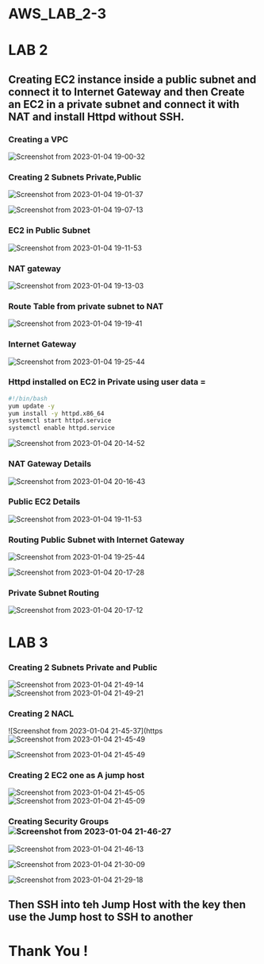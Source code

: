 # AWS_LAB_2-3

# LAB 2
## Creating EC2 instance inside a public subnet and connect it to Internet Gateway and then Create an EC2 in a private subnet and connect it with NAT and install Httpd without SSH.


### Creating a VPC
![Screenshot from 2023-01-04 19-00-32](https://user-images.githubusercontent.com/103090890/210628769-566b3feb-42c6-49e1-8517-b5463618c746.jpg)


### Creating 2 Subnets Private,Public
 
![Screenshot from 2023-01-04 19-01-37](https://user-images.githubusercontent.com/103090890/210628861-5beb43b4-2eb1-4434-9399-3f92f4286d0f.jpg)





![Screenshot from 2023-01-04 19-07-13](https://user-images.githubusercontent.com/103090890/210628874-fb52a0fb-2bbc-4cc4-81c0-41b94514454b.png)


### EC2 in Public Subnet


![Screenshot from 2023-01-04 19-11-53](https://user-images.githubusercontent.com/103090890/210628898-0f8b9cb6-d978-4de5-a318-de33e72891f8.png)


### NAT gateway

![Screenshot from 2023-01-04 19-13-03](https://user-images.githubusercontent.com/103090890/210628902-b6c0da68-256d-44b2-8769-8a6ca4405b66.png)


### Route Table from private subnet to NAT
![Screenshot from 2023-01-04 19-19-41](https://user-images.githubusercontent.com/103090890/210628907-5045deff-5f4d-490c-b2b1-df8ef8722a36.png)

### Internet Gateway


![Screenshot from 2023-01-04 19-25-44](https://user-images.githubusercontent.com/103090890/210630149-cb02c802-d9c6-40fc-a39a-d980d8b5af8f.png)



### Httpd installed on EC2 in Private using user data =
```bash
#!/bin/bash
yum update -y
yum install -y httpd.x86_64
systemctl start httpd.service
systemctl enable httpd.service
```
![Screenshot from 2023-01-04 20-14-52](https://user-images.githubusercontent.com/103090890/210631519-1d5e01a8-bb29-4d5c-87e0-4276a92a6811.png)



### NAT Gateway Details

![Screenshot from 2023-01-04 20-16-43](https://user-images.githubusercontent.com/103090890/210631545-4a4c6716-6328-438f-ae62-87fb6dc09daa.png)


### Public EC2 Details

![Screenshot from 2023-01-04 19-11-53](https://user-images.githubusercontent.com/103090890/210630891-5c39a078-5137-4889-9702-4a8d6895a0aa.png)

### Routing Public Subnet with Internet Gateway

![Screenshot from 2023-01-04 19-25-44](https://user-images.githubusercontent.com/103090890/210631023-9dd5eb24-2c89-47bb-bfeb-18b68cc5585f.png)


![Screenshot from 2023-01-04 20-17-28](https://user-images.githubusercontent.com/103090890/210631094-30c18b2f-93ab-4c00-92ba-2b1274585e11.png)

### Private Subnet Routing

![Screenshot from 2023-01-04 20-17-12](https://user-images.githubusercontent.com/103090890/210631164-f75e9138-0d73-4b53-bacd-8e262c3f60c6.png)

# LAB 3

### Creating 2 Subnets Private and Public

![Screenshot from 2023-01-04 21-49-14](https://user-images.githubusercontent.com/103090890/210637302-6b7c28c3-ff84-4c74-b6da-f97add83bd0b.png)
![Screenshot from 2023-01-04 21-49-21](https://user-images.githubusercontent.com/103090890/210637316-5727025e-7e9a-47e2-9239-3e49399cfb4b.png)

### Creating 2 NACL 
![Screenshot from 2023-01-04 21-45-37](https![Screenshot from 2023-01-04 21-45-49](https://user-images.githubusercontent.com/103090890/210637471-d8e9c918-f05f-4e32-a6c2-7039acd070bf.png)



![Screenshot from 2023-01-04 21-45-49](https://user-images.githubusercontent.com/103090890/210637506-93782aa7-567f-46cb-9854-ff97cc20567b.png)

### Creating 2 EC2 one as A jump host 
![Screenshot from 2023-01-04 21-45-05](https://user-images.githubusercontent.com/103090890/210637678-509c49a4-5195-40c2-8bba-f0985dc64ca6.png)
![Screenshot from 2023-01-04 21-45-09](https://user-images.githubusercontent.com/103090890/210637688-4f58fbcd-b1e5-4096-8177-44f1f46e7337.png)

### Creating Security Groups![Screenshot from 2023-01-04 21-46-27](https://user-images.githubusercontent.com/103090890/210637751-66ebef54-547b-46e1-af72-3fcf41889003.png)

![Screenshot from 2023-01-04 21-46-13](https://user-images.githubusercontent.com/103090890/210637744-80a4c61e-953d-4c5b-b581-2c76f3174c6f.png)

![Screenshot from 2023-01-04 21-30-09](https://user-images.githubusercontent.com/103090890/210637785-16b64c14-4ede-47c7-9731-1ede520754bb.png)


![Screenshot from 2023-01-04 21-29-18](https://user-images.githubusercontent.com/103090890/210637772-3d6946d1-cf04-491b-9887-dbbbbcf51e30.png)


## Then SSH into teh Jump Host with the key then use the Jump host to SSH to another


# Thank You !
